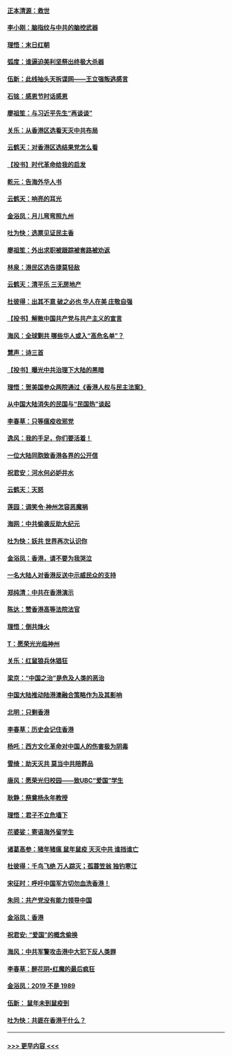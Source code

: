 #### [正本清源：救世](../pages/nsc993/n11689134.md?t=11300044) 
#### [李小刚：脑指纹与中共的脑控武器](../pages/nsc993/n11688900.md?t=11300044) 
#### [理悟：末日红朝](../pages/nsc993/n11688829.md?t=11300044) 
#### [弧度：谁逼迫美利坚祭出终极大杀器](../pages/nsc993/n11688735.md?t=11300044) 
#### [伍新：此线抽头天拆谍网——王立强叛逃感言](../pages/nsc993/n11687981.md?t=11300044) 
#### [石铭：感恩节时话感恩](../pages/nsc993/n11687568.md?t=11300044) 
#### [廖祖笙：与习近平先生“再谈谈”](../pages/nsc993/n11687005.md?t=11300044) 
#### [关乐：从香港区选看天灭中共布局](../pages/nsc993/n11686647.md?t=11300044) 
#### [云鹤天：对香港区选结果党怎么看](../pages/nsc993/n11686216.md?t=11300044) 
#### [【投书】时代革命给我的启发](../pages/nsc993/n11684287.md?t=11300044) 
#### [乾元：告海外华人书](../pages/nsc993/n11684044.md?t=11300044) 
#### [云鹤天：响亮的耳光](../pages/nsc993/n11684254.md?t=11300044) 
#### [金浴凤：月儿弯弯照九州](../pages/nsc993/n11684231.md?t=11300044) 
#### [吐为快：选票见证民主香](../pages/nsc993/n11684206.md?t=11300044) 
#### [廖祖笙：外出求职被跟踪被套路被劝返](../pages/nsc993/n11683874.md?t=11300044) 
#### [林泉：港民区选告捷莫轻敌](../pages/nsc993/n11683930.md?t=11300044) 
#### [云鹤天：清平乐 三无房地产](../pages/nsc993/n11681521.md?t=11300044) 
#### [杜彼得：出其不意 破之必也 华人在美 庄敬自强](../pages/nsc993/n11679554.md?t=11300044) 
#### [【投书】解散中国共产党与共产主义的宣言](../pages/nsc993/n11679177.md?t=11300044) 
#### [海风：全球剿共 哪些华人或入“高危名单”？](../pages/nsc993/n11678617.md?t=11300044) 
#### [慧声：诗三首](../pages/nsc993/n11678848.md?t=11300044) 
#### [【投书】曝光中共治理下大陆的黑暗](../pages/nsc993/n11678674.md?t=11300044) 
#### [理悟：贺美国参众两院通过《香港人权与民主法案》](../pages/nsc993/n11678104.md?t=11300044) 
#### [从中国大陆消失的民国与“民国热”谈起](../pages/nsc993/n11678075.md?t=11300044) 
#### [李春草：只等瘟疫收邪党](../pages/nsc993/n11677308.md?t=11300044) 
#### [逸风：我的手足，你们要活着！](../pages/nsc993/n11676352.md?t=11300044) 
#### [一位大陆同胞致香港各界的公开信](../pages/nsc993/n11675761.md?t=11300044) 
#### [祝君安：河水何必妒井水](../pages/nsc993/n11675746.md?t=11300044) 
#### [云鹤天：天怒](../pages/nsc993/n11675718.md?t=11300044) 
#### [莲园：调笑令‧神州怎容恶魔祸](../pages/nsc993/n11675648.md?t=11300044) 
#### [海网：中共偷袭反助大纪元](../pages/nsc993/n11673515.md?t=11300044) 
#### [吐为快：妖共 世界再次认识你](../pages/nsc993/n11673506.md?t=11300044) 
#### [金浴凤：香港，请不要为我哭泣](../pages/nsc993/n11673248.md?t=11300044) 
#### [一名大陆人对香港反送中示威民众的支持](../pages/nsc993/n11672615.md?t=11300044) 
#### [郑纯清：中共在香港演示](../pages/nsc993/n11670539.md?t=11300044) 
#### [陈达：赞香港高等法院法官](../pages/nsc993/n11669542.md?t=11300044) 
#### [理悟：倒共烽火](../pages/nsc993/n11668844.md?t=11300044) 
#### [T：愿荣光光临神州](../pages/nsc993/n11668421.md?t=11300044) 
#### [关乐：红鼠狼兵休猖狂](../pages/nsc993/n11668378.md?t=11300044) 
#### [梁京：“中国之治”是危及人类的恶治](../pages/nsc993/n11668328.md?t=11300044) 
#### [中国大陆推动陆港澳融合策略作为及其影响](../pages/nsc993/n11668157.md?t=11300044) 
#### [北明：只剩香港](../pages/nsc993/n11668002.md?t=11300044) 
#### [李春草：历史会记住香港](../pages/nsc993/n11667927.md?t=11300044) 
#### [杨吒：西方文化革命对中国人的伤害极为阴毒](../pages/nsc993/n11664521.md?t=11300044) 
#### [雪绮：助天灭共 莫当中共陪葬品](../pages/nsc993/n11662650.md?t=11300044) 
#### [唐风：愿荣光归校园——致UBC“爱国”学生](../pages/nsc993/n11662194.md?t=11300044) 
#### [耿静：祭奠杨永年教授](../pages/nsc993/n11662514.md?t=11300044) 
#### [理悟：君子不立危墙下](../pages/nsc993/n11662172.md?t=11300044) 
#### [花婆娑：寄语海外留学生](../pages/nsc993/n11662121.md?t=11300044) 
#### [诸葛高参：猪年猪瘟 鼠年鼠疫 天灭中共 谁挡谁亡](../pages/nsc993/n11661980.md?t=11300044) 
#### [杜彼得：千鸟飞绝 万人踪灭；孤蓑笠翁 独钓寒江](../pages/nsc993/n11661170.md?t=11300044) 
#### [宋征时：呼吁中国军方切勿血洗香港！](../pages/nsc993/n11415318.md?t=11300044) 
#### [朱同：共产党没有能力领导中国](../pages/nsc993/n11660421.md?t=11300044) 
#### [金浴凤：香港](../pages/nsc993/n11660419.md?t=11300044) 
#### [祝君安: “爱国”的概念偷换](../pages/nsc993/n11659706.md?t=11300044) 
#### [海风：中共军警攻击港中大犯下反人类罪](../pages/nsc993/n11659632.md?t=11300044) 
#### [李春草：醉花阴•红魔的最后疯狂](../pages/nsc993/n11659287.md?t=11300044) 
#### [金浴凤：2019 不是 1989](../pages/nsc993/n11657663.md?t=11300044) 
#### [伍新： 鼠年未到鼠疫到](../pages/nsc993/n11655098.md?t=11300044) 
#### [吐为快：共匪在香港干什么？](../pages/nsc993/n11654891.md?t=11300044) 

----
#### [ >>> 更早内容 <<< ](../indexes/nsc993-earlier.md)
